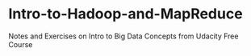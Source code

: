 # Intro-to-Hadoop-and-MapReduce
Notes and Exercises on Intro to Big Data Concepts from Udacity Free Course
